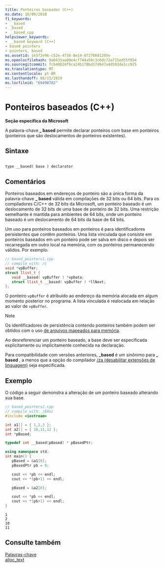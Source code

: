```yaml
---
title: Ponteiros baseados (C++)
ms.date: 10/09/2018
f1_keywords:
- __based
- _based
- __based_cpp
helpviewer_keywords:
- __based keyword [C++]
- based pointers
- pointers, based
ms.assetid: 1e5f2e96-c52e-4738-8e14-87278681205e
ms.openlocfilehash: 0a0435aa89e4cf744a5bc3c6dc72a715ed55f954
ms.sourcegitcommit: fcb48824f9ca24b1f8bd37d647a4d592de1cc925
ms.translationtype: MT
ms.contentlocale: pt-BR
ms.lasthandoff: 08/15/2019
ms.locfileid: "69498782"
---
```

# <a name="based-pointers-c"></a>Ponteiros baseados (C++)

**Seção específica da Microsoft**

A palavra-chave **_ based** permite declarar ponteiros com base em ponteiros (ponteiros que são deslocamentos de ponteiros existentes).

## <a name="syntax"></a>Sintaxe

```

type __based( base ) declarator
```

## <a name="remarks"></a>Comentários

Ponteiros baseados em endereços de ponteiro são a única forma da palavra-chave **_ based** válida em compilações de 32 bits ou 64 bits. Para os compiladores C/C++ de 32 bits da Microsoft, um ponteiro baseado é um deslocamento de 32 bits de uma base de ponteiro de 32 bits. Uma restrição semelhante é mantida para ambientes de 64 bits, onde um ponteiro baseado é um deslocamento de 64 bits da base de 64 bits.

Um uso para ponteiros baseados em ponteiros é para identificadores persistentes que contêm ponteiros. Uma lista vinculada que consiste em ponteiros baseados em um ponteiro pode ser salva em disco e depois ser recarregada em outro local na memória, com os ponteiros permanecendo válidos. Por exemplo:

```cpp
// based_pointers1.cpp
// compile with: /c
void *vpBuffer;
struct llist_t {
   void __based( vpBuffer ) *vpData;
   struct llist_t __based( vpBuffer ) *llNext;
};
```

O ponteiro `vpBuffer` é atribuído ao endereço da memória alocada em algum momento posterior no programa. A lista vinculada é realocada em relação ao valor de `vpBuffer`.

> [!NOTE]
>  Os identificadores de persistência contendo ponteiros também podem ser obtidos com o uso [de arquivos mapeados para memória](/windows/win32/Memory/file-mapping).

Ao desreferenciar um ponteiro baseado, a base deve ser especificada explicitamente ou implicitamente conhecida na declaração.

Para compatibilidade com versões anteriores, **_based** é um sinônimo para **_ based** , a menos que a opção do compilador [/za \(desabilitar extensões de linguagem)](../build/reference/za-ze-disable-language-extensions.md) seja especificada.

## <a name="example"></a>Exemplo

O código a seguir demonstra a alteração de um ponteiro baseado alterando sua base.

```cpp
// based_pointers2.cpp
// compile with: /EHsc
#include <iostream>

int a1[] = { 1,2,3 };
int a2[] = { 10,11,12 };
int *pBased;

typedef int __based(pBased) * pBasedPtr;

using namespace std;
int main() {
   pBased = &a1[0];
   pBasedPtr pb = 0;

   cout << *pb << endl;
   cout << *(pb+1) << endl;

   pBased = &a2[0];

   cout << *pb << endl;
   cout << *(pb+1) << endl;
}
```

```Output
1
2
10
11
```

## <a name="see-also"></a>Consulte também

[Palavras-chave](../cpp/keywords-cpp.md)<br/>
[alloc_text](../preprocessor/alloc-text.md)